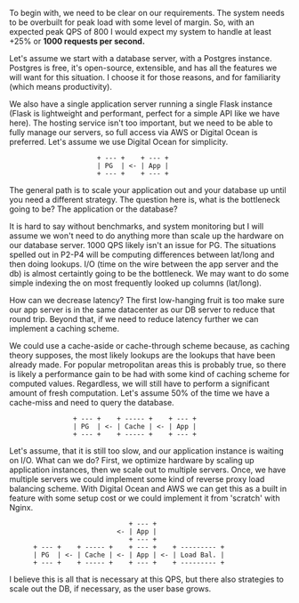To begin with, we need to be clear on our requirements. The system needs to be overbuilt for peak load with some level of margin. So, with an expected peak QPS of 800 I would expect my system to handle at least +25% or **1000 requests per second.**

Let's assume we start with a database server, with a Postgres  instance. Postgres is free, it's open-source, extensible, and has all the features we will want for this situation. I choose it for those reasons, and for familiarity (which means productivity).

We also have a single application server running a single Flask instance (Flask is lightweight and performant, perfect for a simple API like we have here). The hosting service isn't too important, but we need to be able to fully manage our servers, so full access via AWS or Digital Ocean is preferred. Let's assume we use Digital Ocean for simplicity.

                          + --- +    + --- +
                          | PG  | <- | App |
                          + --- +    + --- +

The general path is to scale your application out and your database up until you need a different strategy. The question here is, what is the bottleneck going to be? The application or the database?

It is hard to say without benchmarks, and system monitoring but I will assume we won't need to do anything more than scale up the hardware on our database server. 1000 QPS likely isn't an issue for PG. The situations spelled out in P2-P4 will be computing differences between lat/long and then doing lookups. I/O (time on the wire between the app server and the db) is almost certaintly going to be the bottleneck. We may want to do some simple indexing the on most frequently looked up columns (lat/long).

How can we decrease latency? The first low-hanging fruit is too make sure our app server is in the same datacenter as our DB server to reduce that round trip. Beyond that, if we need to reduce latency further we can implement a caching scheme.

We could use a cache-aside or cache-through scheme because, as caching theory supposes, the most likely lookups are the lookups that have been already made. For popular metropolitan areas this is probably true, so there is likely a performance gain to be had with some kind of caching scheme for computed values. Regardless, we will still have to perform a significant amount of fresh computation. Let's assume 50% of the time we have a cache-miss and need to query the database.

                    + --- +    + ----- +    + --- +
                    | PG  | <- | Cache | <- | App |
                    + --- +    + ----- +    + --- +

Let's assume, that it is still too slow, and our application instance is waiting on I/O. What can we do? First, we optimize hardware by scaling up application instances, then we scale out to multiple servers. Once, we have multiple servers we could implement some kind of reverse proxy load balancing scheme. With Digital Ocean and AWS we can get this as a built in feature with some setup cost or we could implement it from 'scratch' with Nginx.

                                  + --- +
                               <- | App |
                                  + --- +
          + --- +    + ----- +    + --- +    + --------- +
          | PG  | <- | Cache | <- | App | <- | Load Bal. |
          + --- +    + ----- +    + --- +    + --------- +

I believe this is all that is necessary at this QPS, but there also strategies to scale out the DB, if necessary, as the user base grows.
